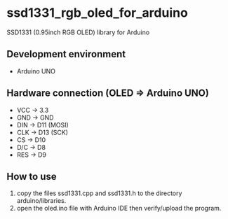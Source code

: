 # ssd1331_rgb_oled_for_arduino
SSD1331 (0.95inch RGB OLED) library for Arduino
## Development environment
  * Arduino UNO
## Hardware connection (OLED => Arduino UNO)
  * VCC    ->    3.3
  * GND    ->    GND
  * DIN    ->    D11 (MOSI)
  * CLK    ->    D13 (SCK)
  * CS     ->    D10
  * D/C    ->    D8
  * RES    ->    D9
## How to use
1.  copy the files ssd1331.cpp and ssd1331.h to the directory arduino/libraries.
2.  open the oled.ino file with Arduino IDE then verify/upload the program.
